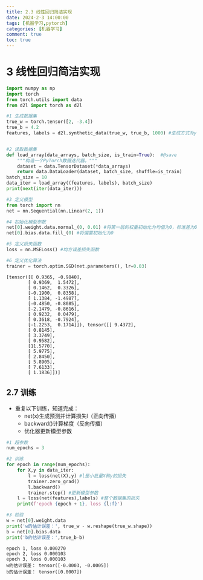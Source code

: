 ```yaml
---
title: 2.3 线性回归简洁实现
date: 2024-2-3 14:00:00
tags: [机器学习,pytorch]
categories: [机器学习]
comment: true
toc: true
---
```

#
<!--more-->
# 3 线性回归简洁实现


```python
import numpy as np
import torch
from torch.utils import data
from d2l import torch as d2l

#1 生成数据集
true_w = torch.tensor([2, -3.4])
true_b = 4.2
features, labels = d2l.synthetic_data(true_w, true_b, 1000) #生成方式为y = Xw + b + e，e为噪声默认为服从N(0,1)的正态分布


#2 读取数据集
def load_array(data_arrays, batch_size, is_train=True):  #@save
    """构造一个PyTorch数据迭代器。"""
    dataset = data.TensorDataset(*data_arrays)
    return data.DataLoader(dataset, batch_size, shuffle=is_train)
batch_size = 10
data_iter = load_array((features, labels), batch_size)
print(next(iter(data_iter)))

#3 定义模型
from torch import nn
net = nn.Sequential(nn.Linear(2, 1))

#4 初始化模型参数
net[0].weight.data.normal_(0, 0.01) #将第一层的权重初始化为均值为0，标准差为0.01的正态分布
net[0].bias.data.fill_(0) #将偏置初始化为0

#5 定义损失函数
loss = nn.MSELoss() #均方误差损失函数

#6 定义优化算法
trainer = torch.optim.SGD(net.parameters(), lr=0.03)
```

    [tensor([[ 0.9365, -0.9840],
            [ 0.9369,  1.5472],
            [ 0.1462,  0.3326],
            [-0.1900,  0.8358],
            [ 1.1384, -1.4987],
            [-0.4850, -0.8085],
            [-2.1479, -0.8616],
            [ 0.9232,  0.0479],
            [ 0.3618, -0.7924],
            [-1.2253,  0.1714]]), tensor([[ 9.4372],
            [ 0.8145],
            [ 3.3749],
            [ 0.9582],
            [11.5770],
            [ 5.9775],
            [ 2.8450],
            [ 5.8905],
            [ 7.6133],
            [ 1.1836]])]
    

## 2.7 训练
- 重复以下训练，知道完成：
    - net(x)生成预测并计算损失l（正向传播）
    - backward()计算梯度（反向传播）
    - 优化器更新模型参数


```python
#1 超参数
num_epochs = 3

#2 训练
for epoch in range(num_epochs):
    for X,y in data_iter:
        l = loss(net(X),y) #l是小批量X和y的损失
        trainer.zero_grad()
        l.backward()
        trainer.step() #更新模型参数
    l = loss(net(features),labels) #整个数据集的损失
    print(f'epoch {epoch + 1}, loss {l:f}')

#3 检验
w = net[0].weight.data
print('w的估计误差：', true_w - w.reshape(true_w.shape))
b = net[0].bias.data
print('b的估计误差：',true_b-b)
```

    epoch 1, loss 0.000270
    epoch 2, loss 0.000103
    epoch 3, loss 0.000103
    w的估计误差： tensor([-0.0003, -0.0005])
    b的估计误差： tensor([0.0007])
    
